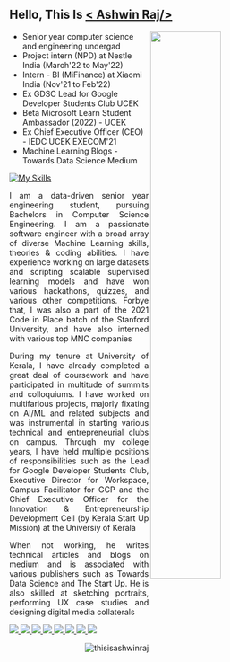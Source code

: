 <!--
**thisisashwinraj/thisisashwinraj** is a _special_  repository because its `README.md` file appears on your Github profile.
-->

## Hello, This Is [< Ashwin Raj/>](https://www.linkedin.com/in/thisisashwinraj/)


[<img align="right" width="50%" src="https://github-readme-stats.vercel.app/api?username=thisisashwinraj&show_icons=true">](https://metrics.lecoq.io/thisisashwinraj?template=classic)
<!--
Senior Year Computer Science and Engineering Student at UoKerala
-->
- Senior year computer science and engineering undergad
- Project intern (NPD) at Nestle India (March'22 to May'22)
- Intern - BI (MiFinance) at Xiaomi India (Nov'21 to Feb'22)
- Ex GDSC Lead for Google Developer Students Club UCEK
- Beta Microsoft Learn Student Ambassador (2022) - UCEK
- Ex Chief Executive Officer (CEO) - IEDC UCEK EXECOM'21
- Machine Learning Blogs - Towards Data Science Medium


[![My Skills](https://skillicons.dev/icons?i=c,cpp,py,html,arduino,mysql,gcp,azure,heroku,bash,tensorflow,bots,figma,firebase,git)](https://www.linkedin.com/in/thisisashwinraj/)
<!--
## Educational Qualifications:
- **University Colege of Engineering, Kariavattom (University of Kerala)**</br>Bachelor of Technology, Computer Science and Engineering</br>August 2020 - August 2022 (Expected)

- **Prabhu Dayal Public School, Shalimar Bagh**</br>High School (Physics,Chemistry,Mathematics)</br>April 2016 - March 2018 | Elective Subject: Engineering Graphics

## Work Experience:
- **Intern** - [Xiaomi India](https://www.xiaomi.com/):</br>November 2021 - February 2022

- **Intern** - [Nestlé India](https://www.nestle.in/):</br>June 2021 - July 2021

- **Machine Learning Intern** - [Artem](https://artem.energy/):</br>July 2020 - September 2020

- **Software Trainee** - [Graffiti Software Solutions](http://www.graffititechnologies.com/):</br>August 2019 - October 2019

![Ashwin's GitHub Stats](https://github-readme-stats.vercel.app/api?username=ashwinraj-in&show_icons=true&hide_border=true)
-->
<p align="justify">
I am a data-driven senior year engineering student, pursuing Bachelors in Computer Science Engineering. I am a passionate software engineer with a broad array of diverse Machine Learning skills, theories & coding abilities. I have experience working on large datasets and scripting scalable supervised learning models and have won various hackathons, quizzes, and various other competitions. Forbye that, I was also a part of the 2021 Code in Place batch of the Stanford University, and have also interned with various top MNC companies
</p>
<p align="justify">
During my tenure at University of Kerala, I have already completed a great deal of coursework and have participated in multitude of summits and colloquiums. I have worked on multifarious projects, majorly fixating on AI/ML and related subjects and was instrumental in starting various technical and entrepreneurial clubs on campus. Through my college years, I have held multiple positions of responsibilities such as the Lead for Google Developer Students Club, Executive Director for Workspace, Campus Facilitator for GCP and the Chief Executive Officer for the Innovation & Entrepreneurship Development Cell (by Kerala Start Up Mission) at the Universiy of Kerala
</p>
<p align="justify">
When not working, he writes technical articles and blogs on medium and is associated with various publishers such as Towards Data Science and The Start Up. He is also skilled at sketching portraits, performing UX case studies and designing digital media collaterals
</p>

<a href="https://www.linkedin.com/in/thisisashwinraj"> ![](https://img.shields.io/badge/LinkedIn-0077B5?style=for-the-badge&logo=linkedin&logoColor=white) </a>
<a href="mailto:thisisashwinraj@gmail.com"> ![](https://img.shields.io/badge/Gmail-D14836?style=for-the-badge&logo=gmail&logoColor=white) </a>
<a href="https://leetcode.com/thisisashwinraj/"> ![](https://img.shields.io/badge/-LeetCode-FFA116?style=for-the-badge&logo=LeetCode&logoColor=black) </a>
<a href="https://linktr.ee"> ![](https://img.shields.io/badge/linktree-39E09B?style=for-the-badge&logo=linktree&logoColor=white) </a>
<a href="https://twitter.com/ThisIsAshwinRaj"> ![](https://img.shields.io/badge/Twitter-1DA1F2?style=for-the-badge&logo=twitter&logoColor=white) </a>
<a href="https://thisisashwinraj.medium.com"> ![](https://img.shields.io/badge/RSS-FFA500?style=for-the-badge&logo=rss&logoColor=white) </a>
<a href="https://colab.research.google.com"> ![](https://img.shields.io/badge/Colab-F9AB00?style=for-the-badge&logo=googlecolab&color=525252) </a>
<a href="https://dialogflow.cloud.google.com"> ![](https://img.shields.io/badge/dialogflow-FF9800?style=for-the-badge&logo=dialogflow&logoColor=white)</a>



<p align="right"> <img src="https://komarev.com/ghpvc/?username=rishavchanda&label=Profile%20views&color=0e75b6&style=flat" alt="thisisashwinraj" /> </p>
